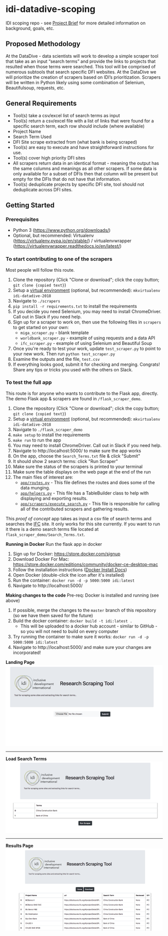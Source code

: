 # idi-datadive-scoping

IDI scoping repo - see  [Project Brief](https://docs.google.com/document/d/1sGneio4rzMvcZA9WSEO908Mce53GeSwuOvBeaRbV0rA/edit#heading=h.hs0b4pt5bzef) for more detailed information on background, goals, etc.


## Proposed Methodology
At the DataDive - data scientists will work to develop a simple scraper tool that take as an input “search terms” and provide the links to projects that resulted when those terms were searched.
This tool will be comprised of numerous subtools that search specific DFI websites. At the DataDive we will prioritize the creation of scrapers based on IDI’s prioritization. Scrapers will be written in Python likely using some combination of Selenium, Beautifulsoup, requests, etc.

## General Requirements
* Tool(s) take a csv/excel list of search terms as input
* Tool(s) return a csv/excel file with a list of links that were found for a specific search term, each row should include (where available)
* Project Name
* Search Term Used
* DFI Site scrape extracted from (what bank is being scraped)
* Tool(s) are easy to execute and have straightforward instructions for use.
* Tool(s) cover high priority DFI sites
* All scrapers return data in an identical format - meaning the output has the same columns and meanings as all other scrapers. If some data is only available for a subset of DFIs then that column will be present but empty for the DFIs that do not have that information.
* Tool(s) deduplicate projects by specific DFI site, tool should not deduplicate across DFI sites.

## Getting Started

### Prerequisites

* Python 3 (https://www.python.org/downloads/)
* Optional, but recommended: Virtualenv (https://virtualenv.pypa.io/en/stable/) / virtualenvwrapper (https://virtualenvwrapper.readthedocs.io/en/latest/)

### To start contributing to one of the scrapers

Most people will follow this route.

1. Clone the repository (Click "Clone or download"; click the copy button; `git clone {copied text}`)
2. Setup a [virtual environment](https://python-guide-cn.readthedocs.io/en/latest/dev/virtualenvs.html) (optional, but recommended): `mkvirtualenv idi-datadive-2018`
3. Navigate to `./scrapers`
4. `pip install -r requirements.txt` to install the requirements
5. If you decide you need Selenium, you may need to install ChromeDriver. Call out in Slack if you need help.
6. Sign up for a scraper to work on, then use the following files in `scrapers` to get started on your own:
    * `miga_scraper.py` - blank template
    * `worldbank_scraper.py` - example of using requests and a data API
    * `ifc_scraper.py` - example of using Selenium and Beautiful Soup
7. Once you're ready to test your work, update `test_scraper.py` to point to your new work. Then run `python test_scraper.py`
8. Examine the outputs and the file, `test.csv`
9. If everything looks good, submit it for checking and merging. Congrats! Share any tips or tricks you used with the others on Slack.

### To test the full app

This route is for anyone who wants to contribute to the Flask app, directly.
The demo Flask app & scrapers are found in `/flask_scraper_demo`.

1. Clone the repository (Click "Clone or download"; click the copy button; `git clone {copied text}`)
2. Setup a [virtual environment](https://python-guide-cn.readthedocs.io/en/latest/dev/virtualenvs.html) (optional, but recommended): `mkvirtualenv idi-datadive-2018`
3. Navigate to `./flask_scraper_demo`
4. `make setup` to install the requirements
5. `make run` to run the app
5. You may need to install ChromeDriver. Call out in Slack if you need help.
6. Navigate to http://localhost:5000/ to make sure the app works
7. On the app, choose the `Search_Terms.txt` file & click "Submit"
8. It should show 2 search terms: click "Run Scraper"
9. Make sure the status of the scrapers is printed to your terminal
10. Make sure the table displays on the web page at the end of the run
11. The main files of interest are:
    * [`app/routes.py`](https://github.com/datakind/idi-datadive-2018/blob/master/flask_scraper_demo/app/routes.py) - This file defines the routes and does some of the data munging.
    * [`app/helpers.py`](https://github.com/datakind/idi-datadive-2018/blob/master/flask_scraper_demo/app/helpers.py) - This file has a TableBuilder class to help with displaying and exporting results.
    * [`app/scrapers/execute_search.py`](https://github.com/datakind/idi-datadive-2018/blob/master/flask_scraper_demo/app/scrapers/execute_search.py) - This file is responsible for calling all of the contributed scrapers and gathering results.

This *proof of concept* app takes as input a csv file of search terms and searches the [IFC](https://disclosures.ifc.org/#/enterpriseSearchResultsHome/*) site. It only works for this site currently. If you want to run it there is a demo search terms file located at `flask_scraper_demo/Search_Terms.txt`.


**Running in Docker**
Run the flask app in docker

1. Sign up for Docker: https://store.docker.com/signup
2. Download Docker For Mac: https://store.docker.com/editions/community/docker-ce-desktop-mac
3. Follow the installation instructions ([Docker Install Docs](https://docs.docker.com/install/))
4. Open Docker (double-click the icon after it's installed)
5. Run the container: `docker run -d -p 5000:5000 idi:latest`
6. Navigate to http://localhost:5000/

**Making changes to the code**
Pre-req: Docker is installed and running (see above)

1. If possible, merge the changes to the `master` branch of this repository (so we have them saved for the future)
2. Build the docker container: `docker build -t idi:latest .`
    * This will be uploaded to a docker hub account - similar to GitHub - so you will not need to build on every computer
3. Try running the container to make sure it works: `docker run -d -p 5000:5000 idi:latest`
4. Navigate to http://localhost:5000/ and make sure your changes are incorporated!


**Landing Page**
![Landing Page](img/p1.png)
__________________________

**Load Search Terms**
![Search Terms Page](img/p2.png)
__________________________
**Results Page**
![Results Page](img/p3.png)
